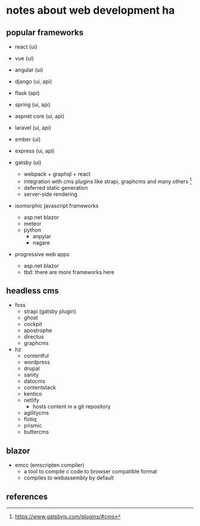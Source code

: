 # notes about web development ha

## popular frameworks

- react (ui)
- vue (ui)
- angular (ui)
- django (ui, api)
- flask (api)
- spring (ui, api)
- aspnet core (ui, api)
- laravel (ui, api)
- ember (ui)
- express (ui, api)
- gatsby (ui)
  - webpack + graphql + react
  - integration with cms plugins like strapi, graphcms and many others [^1]
  - deferred static generation
  - server-side rendering

- isomorphic javascript frameworks
  - asp.net blazor
  - meteor
  - python
    - anpylar
    - nagare

- progressive web apps
  - asp.net blazor
  - tbd: there are more frameworks here


## headless cms

- foss
  - strapi (gatsby plugin)
  - ghost
  - cockpit
  - apostrophe
  - directus
  - graphcms
- hz
  - contentful
  - wordpress
  - drupal
  - sanity
  - datocms
  - contentstack
  - kentico
  - netlify 
    - hosts content in a git repository
  - agilitycms
  - flotiq
  - prismic
  - buttercms


## blazor

- emcc (emscripten compiler)
  - a tool to compile c code to browser compatible format
  - compiles to webassembly by default


## references

[^1]: https://www.gatsbyjs.com/plugins/#cms
